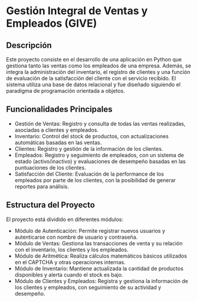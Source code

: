 # Gestión Integral de Ventas y Empleados (GIVE)
## Descripción
Este proyecto consiste en el desarrollo de una aplicación en Python que gestiona tanto las ventas como los empleados de una empresa. Además, se integra la administración del inventario, el registro de clientes y una función de evaluación de la satisfacción del cliente con el servicio recibido. El sistema utiliza una base de datos relacional y fue diseñado siguiendo el paradigma de programación orientada a objetos.
## Funcionalidades Principales
- Gestión de Ventas: Registro y consulta de todas las ventas realizadas, asociadas a clientes y empleados.
- Inventario: Control del stock de productos, con actualizaciones automáticas basadas en las ventas.
- Clientes: Registro y gestión de la información de los clientes.
- Empleados: Registro y seguimiento de empleados, con un sistema de estado (activo/inactivo) y evaluaciones de desempeño basadas en las puntuaciones de los clientes.
- Satisfacción del Cliente: Evaluación de la performance de los empleados por parte de los clientes, con la posibilidad de generar reportes para análisis.
## Estructura del Proyecto
El proyecto está dividido en diferentes módulos:
- Módulo de Autenticación: Permite registrar nuevos usuarios y autenticarse con nombre de usuario y contraseña.
- Módulo de Ventas: Gestiona las transacciones de venta y su relación con el inventario, los clientes y los empleados.
- Módulo de Aritmética: Realiza cálculos matemáticos básicos utilizados en el CAPTCHA y otras operaciones internas.
- Módulo de Inventario: Mantiene actualizada la cantidad de productos disponibles y alerta cuando el stock es bajo.
- Módulo de Clientes y Empleados: Registra y gestiona la información de los clientes y empleados, con seguimiento de su actividad y desempeño.
